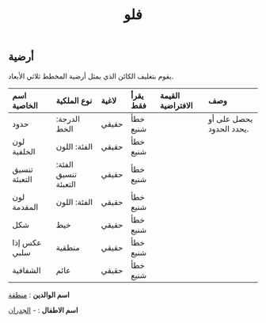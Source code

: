﻿---
title: فلو
second_title: Aspose.Cells Cloud Documen
type: docs
url: /ar/specification/model/floor/
description: "Aspose.Cells مواصفات نموذج السحابة : الأرضية. تعامل بسهولة مع Excel ومستندات جداول البيانات الأخرى التي تحتوي على ميزات مثل الفتح والتوليد والتحرير والتقسيم والدمج والمقارنة والتحويل"
kwords: Excel, Office, جدول البيانات, Cloud REST API, الطابق
weight: 50
---
## **أرضية**

 يقوم بتغليف الكائن الذي يمثل أرضية المخطط ثلاثي الأبعاد.

| اسم الخاصية| نوع الملكية| لاغية| يقرأ فقط| القيمة الافتراضية| وصف|
|:- |:- |:- |:- |:- |:- |
| حدود| الدرجة: الخط| حقيقي| خطأ شنيع|| يحصل على أو يحدد الحدود.|
| لون الخلفية| الفئة: اللون| حقيقي| خطأ شنيع|||
| تنسيق التعبئة| الفئة: تنسيق التعبئة| حقيقي| خطأ شنيع|||
| لون المقدمة| الفئة: اللون| حقيقي| خطأ شنيع|||
| شكل| خيط| حقيقي| خطأ شنيع|||
| عكس إذا سلبي| منطقية| حقيقي| خطأ شنيع|||
| الشفافية| عائم| حقيقي| خطأ شنيع|||

**اسم الوالدين** : [منطقة](/specification/model/area)

**اسم الاطفال** : 
	-  [الجدران](walls) 
